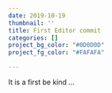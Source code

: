 ```yaml
---
date: 2019-10-19
thumbnail: ''
title: First Editor commit
categories: []
project_bg_color: "#0D0D0D"
project_fg_color: "#FAFAFA"

---
```

It is a first be kind ...